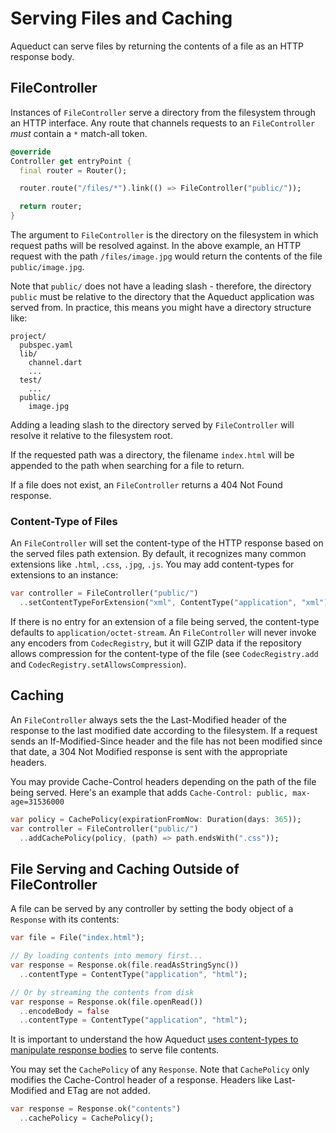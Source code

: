 # Serving Files and Caching

Aqueduct can serve files by returning the contents of a file as an HTTP response body.

## FileController

Instances of `FileController` serve a directory from the filesystem through an HTTP interface. Any route that channels requests to an `FileController` *must* contain a `*` match-all token.


```dart
@override
Controller get entryPoint {
  final router = Router();

  router.route("/files/*").link(() => FileController("public/"));

  return router;
}
```

The argument to `FileController` is the directory on the filesystem in which request paths will be resolved against. In the above example, an HTTP request with the path `/files/image.jpg` would return the contents of the file `public/image.jpg`.

Note that `public/` does not have a leading slash - therefore, the directory `public` must be relative to the directory that the Aqueduct application was served from. In practice, this means you might have a directory structure like:

```
project/
  pubspec.yaml  
  lib/
    channel.dart
    ...
  test/
    ...
  public/
    image.jpg
```

Adding a leading slash to the directory served by `FileController` will resolve it relative to the filesystem root.

If the requested path was a directory, the filename `index.html` will be appended to the path when searching for a file to return.

If a file does not exist, an `FileController` returns a 404 Not Found response.

### Content-Type of Files

An `FileController` will set the content-type of the HTTP response based on the served files path extension. By default, it recognizes many common extensions like `.html`, `.css`, `.jpg`, `.js`. You may add content-types for extensions to an instance:

```dart
var controller = FileController("public/")
  ..setContentTypeForExtension("xml", ContentType("application", "xml"));
```

If there is no entry for an extension of a file being served, the content-type defaults to `application/octet-stream`. An `FileController` will never invoke any encoders from `CodecRegistry`, but it will GZIP data if the repository allows compression for the content-type of the file (see `CodecRegistry.add` and `CodecRegistry.setAllowsCompression`).

## Caching

An `FileController` always sets the the Last-Modified header of the response to the last modified date according to the filesystem. If a request sends an If-Modified-Since header and the file has not been modified since that date, a 304 Not Modified response is sent with the appropriate headers.

You may provide Cache-Control headers depending on the path of the file being served. Here's an example that adds `Cache-Control: public, max-age=31536000`

```dart
var policy = CachePolicy(expirationFromNow: Duration(days: 365));
var controller = FileController("public/")
  ..addCachePolicy(policy, (path) => path.endsWith(".css"));
```

## File Serving and Caching Outside of FileController

A file can be served by any controller by setting the body object of a `Response` with its contents:

```dart
var file = File("index.html");

// By loading contents into memory first...
var response = Response.ok(file.readAsStringSync())
  ..contentType = ContentType("application", "html");

// Or by streaming the contents from disk
var response = Response.ok(file.openRead())
  ..encodeBody = false
  ..contentType = ContentType("application", "html");
```

It is important to understand the how Aqueduct [uses content-types to manipulate response bodies](request_and_response.md) to serve file contents.

You may set the `CachePolicy` of any `Response`. Note that `CachePolicy` only modifies the Cache-Control header of a response. Headers like Last-Modified and ETag are not added.

```dart
var response = Response.ok("contents")
  ..cachePolicy = CachePolicy();
```
